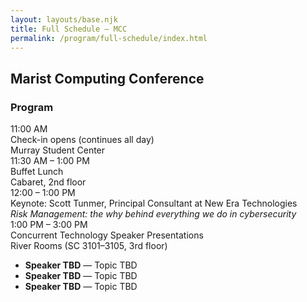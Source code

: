 ```yaml
---
layout: layouts/base.njk
title: Full Schedule – MCC
permalink: /program/full-schedule/index.html
---
```


<h2>Marist Computing Conference</h2>

<h3>Program</h3>
<div class="schedule">
  <div class="schedule-item">
    <div class="time">11:00 AM</div>
    <div class="title">Check-in opens (continues all day)</div>
    <div class="location">Murray Student Center</div>
  </div>

  <div class="schedule-item">
    <div class="time">11:30 AM – 1:00 PM</div>
    <div class="title">Buffet Lunch</div>
    <div class="location">Cabaret, 2nd floor</div>
    <div class="nested">
      <div class="time">12:00 – 1:00 PM</div>
      <div class="title">Keynote: Scott Tunmer, Principal Consultant at New Era Technologies</div>
      <div class="location"><em>Risk Management: the why behind everything we do in cybersecurity</em></div>
    </div>
  </div>

  <div class="schedule-item">
    <div class="time">1:00 PM – 3:00 PM</div>
    <div class="title">Concurrent Technology Speaker Presentations</div>
    <div class="location">River Rooms (SC 3101–3105, 3rd floor)</div>
    <div class="highlights">
      <ul>
        <li><strong>Speaker TBD</strong> — Topic TBD</li>
        <li><strong>Speaker TBD</strong> — Topic TBD</li>
        <li><strong>Speaker TBD</strong> — Topic TBD</li>
      </ul>
    </div>
  </div>
</div>


